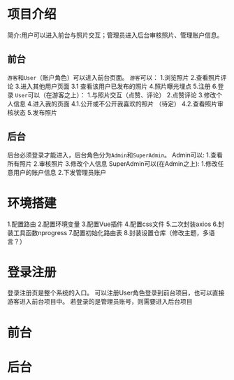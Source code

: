 # 项目介绍
   简介:用户可以进入前台与照片交互；管理员进入后台审核照片、管理账户信息。
## 前台
   `游客`和`User`（账户角色）可以进入前台页面。
   `游客`可以：
      1.浏览照片
      2.查看照片评论
      3.进入其他用户页面
         3.1 查看该用户已发布的照片
      4.照片曝光埋点
      5.注册
      6.登录
   `User`可以（在游客之上）：
      1.与照片交互（点赞、评论）
      2.点赞评论
      3.修改个人信息
      4.进入我的页面
         4.1.公开或不公开我喜欢的照片 （待定）
         4.2.查看照片审核状态
      5.发布照片
## 后台
   后台必须登录才能进入，后台角色分为`Admin`和`SuperAdmin`。
   Admin可以:
      1.查看所有照片
      2.审核照片
      3.修改个人信息
   SuperAdmin可以(在Admin之上):
      1.修改任意用户的账户信息
      2.下发管理员账户

# 环境搭建
1.配置路由
2.配置环境变量
3.配置Vue插件
4.配置css文件
5.二次封装axios
6.封装工具函数nprogress
7.配置初始化路由表
8.封装设置仓库（修改主题，多语言？）

# 登录注册
   登录注册页是整个系统的入口。
   可以注册User角色登录到前台项目，也可以直接游客进入前台项目中。
   若登录的是管理员账号，则需要进入后台项目

# 前台


# 后台
